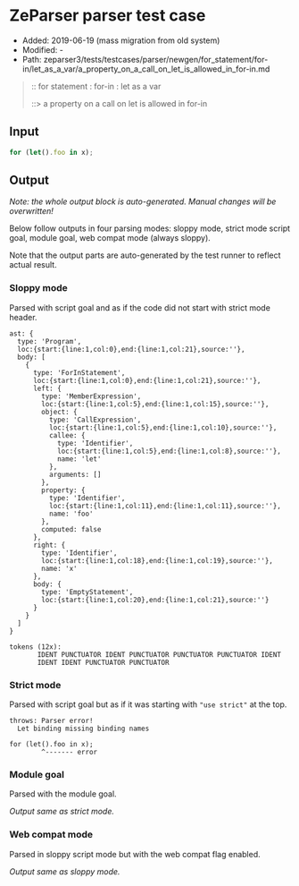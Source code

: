 # ZeParser parser test case

- Added: 2019-06-19 (mass migration from old system)
- Modified: -
- Path: zeparser3/tests/testcases/parser/newgen/for_statement/for-in/let_as_a_var/a_property_on_a_call_on_let_is_allowed_in_for-in.md

> :: for statement : for-in : let as a var
>
> ::> a property on a call on let is allowed in for-in

## Input

`````js
for (let().foo in x);
`````

## Output

_Note: the whole output block is auto-generated. Manual changes will be overwritten!_

Below follow outputs in four parsing modes: sloppy mode, strict mode script goal, module goal, web compat mode (always sloppy).

Note that the output parts are auto-generated by the test runner to reflect actual result.

### Sloppy mode

Parsed with script goal and as if the code did not start with strict mode header.

`````
ast: {
  type: 'Program',
  loc:{start:{line:1,col:0},end:{line:1,col:21},source:''},
  body: [
    {
      type: 'ForInStatement',
      loc:{start:{line:1,col:0},end:{line:1,col:21},source:''},
      left: {
        type: 'MemberExpression',
        loc:{start:{line:1,col:5},end:{line:1,col:15},source:''},
        object: {
          type: 'CallExpression',
          loc:{start:{line:1,col:5},end:{line:1,col:10},source:''},
          callee: {
            type: 'Identifier',
            loc:{start:{line:1,col:5},end:{line:1,col:8},source:''},
            name: 'let'
          },
          arguments: []
        },
        property: {
          type: 'Identifier',
          loc:{start:{line:1,col:11},end:{line:1,col:11},source:''},
          name: 'foo'
        },
        computed: false
      },
      right: {
        type: 'Identifier',
        loc:{start:{line:1,col:18},end:{line:1,col:19},source:''},
        name: 'x'
      },
      body: {
        type: 'EmptyStatement',
        loc:{start:{line:1,col:20},end:{line:1,col:21},source:''}
      }
    }
  ]
}

tokens (12x):
       IDENT PUNCTUATOR IDENT PUNCTUATOR PUNCTUATOR PUNCTUATOR IDENT
       IDENT IDENT PUNCTUATOR PUNCTUATOR
`````

### Strict mode

Parsed with script goal but as if it was starting with `"use strict"` at the top.

`````
throws: Parser error!
  Let binding missing binding names

for (let().foo in x);
        ^------- error
`````


### Module goal

Parsed with the module goal.

_Output same as strict mode._

### Web compat mode

Parsed in sloppy script mode but with the web compat flag enabled.

_Output same as sloppy mode._
